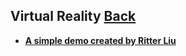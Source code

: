 ## Virtual Reality [Back](./../three.md)

- [**A simple demo created by Ritter Liu**](./a_simple_demo/a_simple_demo.md)
